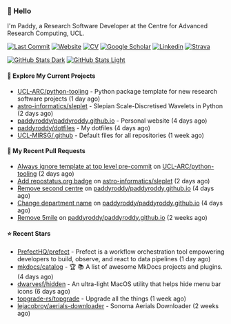 ### 👋 Hello

I'm Paddy, a Research Software Developer at the Centre for Advanced Research
Computing, UCL.

[![Last Commit](https://img.shields.io/github/last-commit/paddyroddy/paddyroddy/main?label=updated)](https://github.com/paddyroddy)
[![Website](https://img.shields.io/badge/GitHub%20Pages-222?logo=githubpages&logoColor=fff&style=for-the-badge&style=flat)](https://paddyroddy.github.io)
[![CV](https://img.shields.io/badge/CV-PDF-pink.svg)](https://paddyroddy.github.io/cv)
[![Google Scholar](https://img.shields.io/badge/Google%20Scholar-4285F4?logo=googlescholar&logoColor=fff&style=for-the-badge&style=flat)](https://scholar.google.com/citations?user=OFigHUwAAAAJ)
[![Linkedin](https://img.shields.io/badge/LinkedIn-0A66C2?logo=linkedin&logoColor=fff&style=for-the-badge&style=flat)](https://www.linkedin.com/in/patrickjamesroddy)
[![Strava](https://img.shields.io/badge/Strava-FC4C02?style=for-the-badge&logo=strava&logoColor=white&style=flat)](https://www.strava.com/athletes/patrick_roddy)

[![GitHub Stats Dark](https://github-readme-stats-paddyroddy.vercel.app/api?username=paddyroddy&disable_animations=true&hide_border=true&hide_title=true&include_all_commits=true&rank_icon=github&show=prs_merged,reviews&show_icons=true&theme=tokyonight)](https://github.com/paddyroddy/paddyroddy#gh-dark-mode-only)
[![GitHub Stats Light](https://github-readme-stats-paddyroddy.vercel.app/api?username=paddyroddy&disable_animations=true&hide_border=true&hide_title=true&include_all_commits=true&rank_icon=github&show=prs_merged,reviews&show_icons=true&theme=default)](https://github.com/paddyroddy/paddyroddy#gh-light-mode-only)

#### 👷 Explore My Current Projects

- [UCL-ARC/python-tooling](https://github.com/UCL-ARC/python-tooling) - Python package template for new research software projects
  (1 day ago)
- [astro-informatics/sleplet](https://github.com/astro-informatics/sleplet) - Slepian Scale-Discretised Wavelets in Python
  (2 days ago)
- [paddyroddy/paddyroddy.github.io](https://github.com/paddyroddy/paddyroddy.github.io) - Personal website
  (4 days ago)
- [paddyroddy/dotfiles](https://github.com/paddyroddy/dotfiles) - My dotfiles
  (4 days ago)
- [UCL-MIRSG/.github](https://github.com/UCL-MIRSG/.github) - Default files for all repositories
  (1 week ago)

#### 🔨 My Recent Pull Requests

- [Always ignore template at top level pre-commit](https://github.com/UCL-ARC/python-tooling/pull/320) on [UCL-ARC/python-tooling](https://github.com/UCL-ARC/python-tooling)
  (2 days ago)
- [Add repostatus.org badge](https://github.com/astro-informatics/sleplet/pull/360) on [astro-informatics/sleplet](https://github.com/astro-informatics/sleplet)
  (2 days ago)
- [Remove second centre](https://github.com/paddyroddy/paddyroddy.github.io/pull/72) on [paddyroddy/paddyroddy.github.io](https://github.com/paddyroddy/paddyroddy.github.io)
  (4 days ago)
- [Change department name](https://github.com/paddyroddy/paddyroddy.github.io/pull/71) on [paddyroddy/paddyroddy.github.io](https://github.com/paddyroddy/paddyroddy.github.io)
  (4 days ago)
- [Remove 5mile](https://github.com/paddyroddy/paddyroddy.github.io/pull/70) on [paddyroddy/paddyroddy.github.io](https://github.com/paddyroddy/paddyroddy.github.io)
  (2 weeks ago)

#### ⭐ Recent Stars

- [PrefectHQ/prefect](https://github.com/PrefectHQ/prefect) - Prefect is a workflow orchestration tool empowering developers to build, observe, and react to data pipelines
  (1 day ago)
- [mkdocs/catalog](https://github.com/mkdocs/catalog) - :trophy: :books: A list of awesome MkDocs projects and plugins. 
  (4 days ago)
- [dwarvesf/hidden](https://github.com/dwarvesf/hidden) - An ultra-light MacOS utility that helps hide menu bar icons
  (6 days ago)
- [topgrade-rs/topgrade](https://github.com/topgrade-rs/topgrade) - Upgrade all the things
  (1 week ago)
- [lejacobroy/aerials-downloader](https://github.com/lejacobroy/aerials-downloader) - Sonoma Aerials Downloader
  (2 weeks ago)
